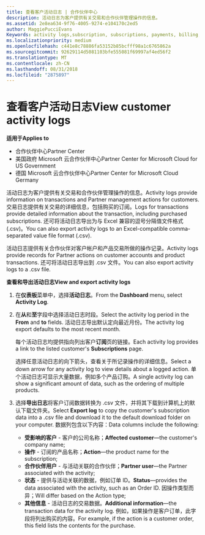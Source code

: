 ```yaml
---
title: 查看客户活动日志 | 合作伙伴中心
description: 活动日志为客户提供有关交易和合作伙伴管理操作的信息。
ms.assetid: 2e8ea634-9f76-4005-9274-e104170c2ed5
author: MaggiePucciEvans
Keywords: activity logs,subscription, subscriptions, payments, billing, transactions
ms.localizationpriority: medium
ms.openlocfilehash: c441e8c78886fa53152b85bcfff98a1c6765862a
ms.sourcegitcommit: 92629114d5081103bfe555081f69997af4ed56f2
ms.translationtype: MT
ms.contentlocale: zh-CN
ms.lasthandoff: 08/31/2018
ms.locfileid: "2875897"
---
```

# <a name="view-customer-activity-logs"></a><span data-ttu-id="23200-103">查看客户活动日志</span><span class="sxs-lookup"><span data-stu-id="23200-103">View customer activity logs</span></span>

**<span data-ttu-id="23200-104">适用于</span><span class="sxs-lookup"><span data-stu-id="23200-104">Applies to</span></span>**

-  <span data-ttu-id="23200-105">合作伙伴中心</span><span class="sxs-lookup"><span data-stu-id="23200-105">Partner Center</span></span>
-  <span data-ttu-id="23200-106">美国政府 Microsoft 云合作伙伴中心</span><span class="sxs-lookup"><span data-stu-id="23200-106">Partner Center for Microsoft Cloud for US Government</span></span>
-  <span data-ttu-id="23200-107">德国 Microsoft 云合作伙伴中心</span><span class="sxs-lookup"><span data-stu-id="23200-107">Partner Center for Microsoft Cloud Germany</span></span>


<span data-ttu-id="23200-108">活动日志为客户提供有关交易和合作伙伴管理操作的信息。</span><span class="sxs-lookup"><span data-stu-id="23200-108">Activity logs provide information on transactions and Partner management actions for customers.</span></span> <span data-ttu-id="23200-109">交易日志提供有关交易的详细信息，包括购买的订阅。</span><span class="sxs-lookup"><span data-stu-id="23200-109">Logs for transactions provide detailed information about the transaction, including purchased subscriptions.</span></span> <span data-ttu-id="23200-110">还可将活动日志导出为与 Excel 兼容的逗号分隔值文件格式 (.csv)。</span><span class="sxs-lookup"><span data-stu-id="23200-110">You can also export activity logs to an Excel-compatible comma-separated value file format (.csv).</span></span>

<span data-ttu-id="23200-111">活动日志提供有关合作伙伴对客户帐户和产品交易所做的操作记录。</span><span class="sxs-lookup"><span data-stu-id="23200-111">Activity logs provide records for Partner actions on customer accounts and product transactions.</span></span> <span data-ttu-id="23200-112">还可将活动日志导出到 .csv 文件。</span><span class="sxs-lookup"><span data-stu-id="23200-112">You can also export activity logs to a .csv file.</span></span>

**<span data-ttu-id="23200-113">查看和导出活动日志</span><span class="sxs-lookup"><span data-stu-id="23200-113">View and export activity logs</span></span>**

1.  <span data-ttu-id="23200-114">在**仪表板**菜单中，选择**活动日志**。</span><span class="sxs-lookup"><span data-stu-id="23200-114">From the **Dashboard** menu, select **Activity Log**.</span></span>
2.  <span data-ttu-id="23200-115">在**从**和**至**字段中选择活动日志时段。</span><span class="sxs-lookup"><span data-stu-id="23200-115">Select the activity log period in the **From** and **to** fields.</span></span> <span data-ttu-id="23200-116">活动日志导出默认定向最近月份。</span><span class="sxs-lookup"><span data-stu-id="23200-116">The activity log export defaults to the most recent month.</span></span>

    <span data-ttu-id="23200-117">每个活动日志均提供指向列出客户**订阅**页的链接。</span><span class="sxs-lookup"><span data-stu-id="23200-117">Each activity log provides a link to the listed customer's **Subscriptions** page.</span></span>

    <span data-ttu-id="23200-118">选择任意活动日志的向下箭头，查看关于所记录操作的详细信息。</span><span class="sxs-lookup"><span data-stu-id="23200-118">Select a down arrow for any activity log to view details about a logged action.</span></span> <span data-ttu-id="23200-119">单个活动日志可显示大量数据，例如多个产品订购。</span><span class="sxs-lookup"><span data-stu-id="23200-119">A single activity log can show a significant amount of data, such as the ordering of multiple products.</span></span>

3.  <span data-ttu-id="23200-120">选择**导出日志**将客户订阅数据转换为 .csv 文件，并将其下载到计算机上的默认下载文件夹。</span><span class="sxs-lookup"><span data-stu-id="23200-120">Select **Export log** to copy the customer's subscription data into a .csv file and download it to the default download folder on your computer.</span></span> <span data-ttu-id="23200-121">数据列包含以下内容：</span><span class="sxs-lookup"><span data-stu-id="23200-121">Data columns include the following:</span></span>
    -   <span data-ttu-id="23200-122">**受影响的客户** - 客户的公司名称；</span><span class="sxs-lookup"><span data-stu-id="23200-122">**Affected customer**—the customer's company name;</span></span>
    -   <span data-ttu-id="23200-123">**操作** - 订阅的产品名称；</span><span class="sxs-lookup"><span data-stu-id="23200-123">**Action**—the product name for the subscription;</span></span>
    -   <span data-ttu-id="23200-124">**合作伙伴用户** - 与活动关联的合作伙伴；</span><span class="sxs-lookup"><span data-stu-id="23200-124">**Partner user**—the Partner associated with the activity;</span></span>
    -   <span data-ttu-id="23200-125">**状态** - 提供与活动关联的数据，例如订单 ID。</span><span class="sxs-lookup"><span data-stu-id="23200-125">**Status**—provides the data associated with the activity, such as an Order ID.</span></span> <span data-ttu-id="23200-126">因操作类型而异；</span><span class="sxs-lookup"><span data-stu-id="23200-126">Will differ based on the Action type;</span></span>
    -   <span data-ttu-id="23200-127">**其他信息** - 活动日志的交易数据。</span><span class="sxs-lookup"><span data-stu-id="23200-127">**Additional information**—the transaction data for the activity log.</span></span> <span data-ttu-id="23200-128">例如，如果操作是客户订单，此字段将列出购买的内容。</span><span class="sxs-lookup"><span data-stu-id="23200-128">For example, if the action is a customer order, this field lists the contents for the purchase.</span></span>

 

 



